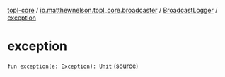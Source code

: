 [topl-core](../../index.md) / [io.matthewnelson.topl_core.broadcaster](../index.md) / [BroadcastLogger](index.md) / [exception](./exception.md)

# exception

`fun exception(e: `[`Exception`](https://kotlinlang.org/api/latest/jvm/stdlib/kotlin/-exception/index.html)`): `[`Unit`](https://kotlinlang.org/api/latest/jvm/stdlib/kotlin/-unit/index.html) [(source)](https://github.com/05nelsonm/TorOnionProxyLibrary-Android/blob/master/topl-core/src/main/java/io/matthewnelson/topl_core/broadcaster/BroadcastLogger.kt#L138)